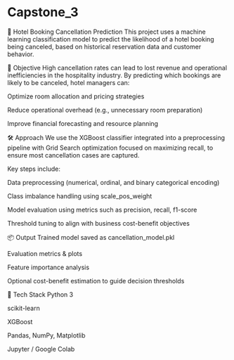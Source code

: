 # Capstone_3
🏨 Hotel Booking Cancellation Prediction
This project uses a machine learning classification model to predict the likelihood of a hotel booking being canceled, based on historical reservation data and customer behavior.

🎯 Objective
High cancellation rates can lead to lost revenue and operational inefficiencies in the hospitality industry. By predicting which bookings are likely to be canceled, hotel managers can:

Optimize room allocation and pricing strategies

Reduce operational overhead (e.g., unnecessary room preparation)

Improve financial forecasting and resource planning

🛠️ Approach
We use the XGBoost classifier integrated into a preprocessing pipeline with Grid Search optimization focused on maximizing recall, to ensure most cancellation cases are captured.

Key steps include:

Data preprocessing (numerical, ordinal, and binary categorical encoding)

Class imbalance handling using scale_pos_weight

Model evaluation using metrics such as precision, recall, f1-score

Threshold tuning to align with business cost-benefit objectives

📦 Output
Trained model saved as cancellation_model.pkl

Evaluation metrics & plots

Feature importance analysis

Optional cost-benefit estimation to guide decision thresholds

🧠 Tech Stack
Python 3

scikit-learn

XGBoost

Pandas, NumPy, Matplotlib

Jupyter / Google Colab
